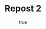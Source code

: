 ---
title: Repost 2
originalPost: https://francisrubio.antaresph.dev/writing/building-websites-with-vanilla/
sourceUrl: https://mstdn.party/@teacherbuknoy/109588727681128694#reblogged-by-109370899543149847
type: repost-of
dtPublished: 2022-12-29T14:53:18Z
author:
  name: "Egor Kloos"
  photo: https://webmention.io/avatar/files.mstdn.party/46abe0f584a99393430826f2dc0d01842565f57aeb6bf6c9bb1cdccb4539f138.jpg
  url: https://mastodon.social/@dutchcelt
---
